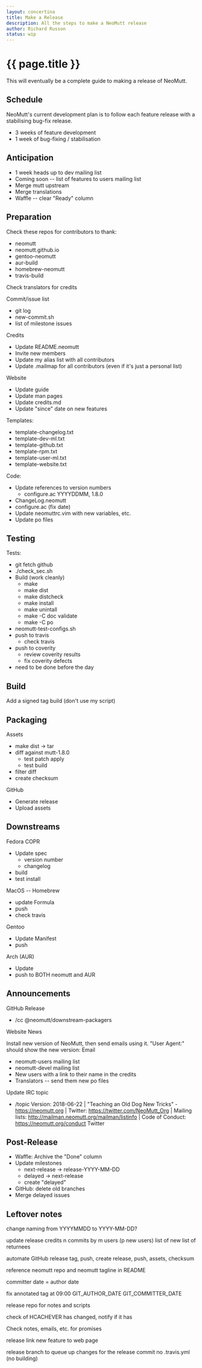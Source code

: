 ```yaml
---
layout: concertina
title: Make a Release
description: All the steps to make a NeoMutt release
author: Richard Russon
status: wip
---
```


# {{ page.title }}

This will eventually be a complete guide to making a release of NeoMutt.

## Schedule

NeoMutt's current development plan is to follow each feature release with
a stabilising bug-fix release.

* 3 weeks of feature development
* 1 week of bug-fixing / stabilisation

## Anticipation

- 1 week heads up to dev mailing list
- Coming soon -- list of features to users mailing list
- Merge mutt upstream
- Merge translations
- Waffle -- clear "Ready" column

## Preparation

Check these repos for contributors to thank:

- neomutt
- neomutt.github.io
- gentoo-neomutt
- aur-build
- homebrew-neomutt
- travis-build

Check translators for credits

Commit/issue list

- git log
- new-commit.sh
- list of milestone issues

Credits

- Update README.neomutt
- Invite new members
- Update my alias list with all contributors
- Update .mailmap for all contributors
  (even if it's just a personal list)

Website

- Update guide
- Update man pages
- Update credits.md
- Update "since" date on new features

Templates:

- template-changelog.txt
- template-dev-ml.txt
- template-github.txt
- template-rpm.txt
- template-user-ml.txt
- template-website.txt

Code:

- Update references to version numbers
  - configure.ac YYYYDDMM, 1.8.0
- ChangeLog.neomutt
- configure.ac (fix date)
- Update neomuttrc.vim with new variables, etc.
- Update po files

## Testing

Tests:

- git fetch github
- ./check_sec.sh
- Build (work cleanly)
  - make
  - make dist
  - make distcheck
  - make install
  - make unintall
  - make -C doc validate
  - make -C po
- neomutt-test-configs.sh
- push to travis
  - check travis
- push to coverity
  - review coverity results
  - fix coverity defects
- need to be done before the day

## Build

Add a signed tag
build (don't use my script)

## Packaging

Assets

- make dist -\> tar
- diff against mutt-1.8.0
  - test patch apply
  - test build
- filter diff
- create checksum

GitHub

- Generate release
- Upload assets

## Downstreams

Fedora COPR

- Update spec
  - version number
  - changelog
- build
- test install

MacOS -- Homebrew

- update Formula
- push
- check travis

Gentoo

- Update Manifest
- push

Arch (AUR)

- Update
- push to BOTH neomutt and AUR

## Announcements

GitHub Release

- /cc @neomutt/downstream-packagers

Website News

Install new version of NeoMutt, then send emails using it.
"User Agent:" should show the new version:
Email

- neomutt-users mailing list
- neomutt-devel mailing list
- New users with a link to their name in the credits
- Translators -- send them new po files

Update IRC topic
- /topic Version: 2018-06-22 | "Teaching an Old Dog New Tricks" - https://neomutt.org | Twitter: https://twitter.com/NeoMutt_Org | Mailing lists: http://mailman.neomutt.org/mailman/listinfo | Code of Conduct: https://neomutt.org/conduct
Twitter

## Post-Release

- Waffle: Archive the "Done" column
- Update milestones
  - next-release -\> release-YYYY-MM-DD
  - delayed      -\> next-release
  - create "delayed"
- GitHub: delete old branches
- Merge delayed issues

## Leftover notes

change naming from YYYYMMDD to YYYY-MM-DD?

update release credits
    n commits by m users (p new users)
    list of new
    list of returnees

automate GitHub release
    tag, push, create release, push, assets, checksum

reference neomutt repo and neomutt tagline in README

committer date = author date

fix annotated tag at 09:00
    GIT_AUTHOR_DATE
    GIT_COMMITTER_DATE

release repo for notes and scripts

check of HCACHEVER has changed, notify if it has

Check notes, emails, etc. for promises

release link new feature to web page

release branch to queue up changes for the release commit
  no .travis.yml (no building)

